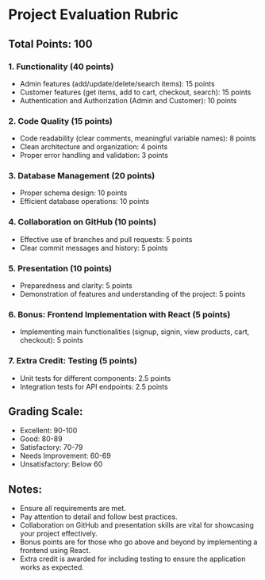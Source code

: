 # Project Evaluation Rubric

## Total Points: 100

### 1. Functionality (40 points)

- Admin features (add/update/delete/search items): 15 points
- Customer features (get items, add to cart, checkout, search): 15 points
- Authentication and Authorization (Admin and Customer): 10 points

### 2. Code Quality (15 points)

- Code readability (clear comments, meaningful variable names): 8 points
- Clean architecture and organization: 4 points
- Proper error handling and validation: 3 points

### 3. Database Management (20 points)

- Proper schema design: 10 points
- Efficient database operations: 10 points

### 4. Collaboration on GitHub (10 points)

- Effective use of branches and pull requests: 5 points
- Clear commit messages and history: 5 points

### 5. Presentation (10 points)

- Preparedness and clarity: 5 points
- Demonstration of features and understanding of the project: 5 points

### 6. Bonus: Frontend Implementation with React (5 points)

- Implementing main functionalities (signup, signin, view products, cart, checkout): 5 points

### 7. Extra Credit: Testing (5 points)

- Unit tests for different components: 2.5 points
- Integration tests for API endpoints: 2.5 points

## Grading Scale:

- Excellent: 90-100
- Good: 80-89
- Satisfactory: 70-79
- Needs Improvement: 60-69
- Unsatisfactory: Below 60

## Notes:

- Ensure all requirements are met.
- Pay attention to detail and follow best practices.
- Collaboration on GitHub and presentation skills are vital for showcasing your project effectively.
- Bonus points are for those who go above and beyond by implementing a frontend using React.
- Extra credit is awarded for including testing to ensure the application works as expected.
